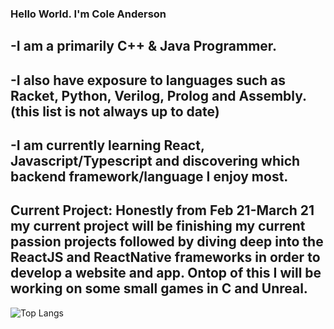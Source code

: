 ### Hello World. I'm Cole Anderson

-I am a primarily C++ & Java Programmer.
---
-I also have exposure to languages such as Racket, Python, Verilog, Prolog and Assembly. (this list is not always up to date)
---
-I am currently learning React, Javascript/Typescript and discovering which backend framework/language I enjoy most.
---
Current Project: Honestly from Feb 21-March 21 my current project will be finishing my current passion projects followed by diving deep into the ReactJS and ReactNative frameworks in order to develop a website and app. Ontop of this I will be working on some small games in C and Unreal. 
---

![Top Langs](https://github-readme-stats.vercel.app/api/top-langs/?username=sinpulse&langs_count=10&theme=tokyonight&&exclude_repo=ALUProject-4210,computerArchitecture-3615,halo-devkit,racketInterpreterProject-3740&hide=css,makefile,html,cmake&layout=compact)


